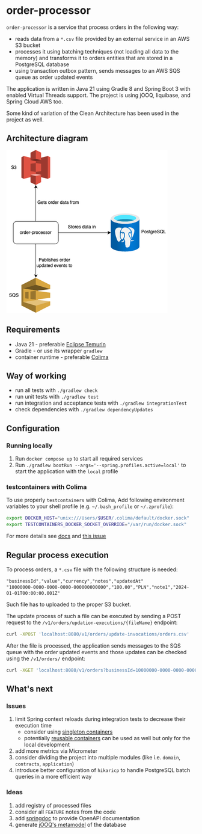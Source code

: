 # order-processor

`order-processor` is a service that process orders in the following way:

* reads data from a `*.csv` file provided by an external service in an AWS S3 bucket
* processes it using batching techniques (not loading all data to the memory) and transforms it to orders entities that are stored in a
  PostgreSQL database
* using transaction outbox pattern, sends messages to an AWS SQS queue as order updated events

The application is written in Java 21 using Gradle 8 and Spring Boot 3 with enabled Virtual Threads support. The project is using jOOQ,
liquibase, and Spring Cloud AWS too.

Some kind of variation of the Clean Architecture has been used in the project as well.

## Architecture diagram

![Architecture Diagram](docs/diagrams/architecture.drawio.png)

## Requirements

* Java 21 - preferable [Eclipse Temurin](https://adoptium.net/)
* Gradle - or use its wrapper `gradlew`
* container runtime - preferable [Colima](https://github.com/abiosoft/colima)

## Way of working

* run all tests with `./gradlew check`
* run unit tests with `./gradlew test`
* run integration and acceptance tests with `./gradlew integrationTest`
* check dependencies with `./gradlew dependencyUpdates`

## Configuration

### Running locally

1. Run `docker compose up` to start all required services
2. Run `./gradlew bootRun --args='--spring.profiles.active=local'` to start the application with the `local` profile

### testcontainers with Colima

To use properly `testcontainers` with Colima, Add following environment variables to your shell profile (e.g. `~/.bash_profile` or
`~/.zprofile`):

```bash
export DOCKER_HOST="unix:///Users/$USER/.colima/default/docker.sock"
export TESTCONTAINERS_DOCKER_SOCKET_OVERRIDE="/var/run/docker.sock"
```

For more details see [docs](https://java.testcontainers.org/supported_docker_environment/)
and [this issue](https://github.com/testcontainers/testcontainers-java/issues/5034)

## Regular process execution

To process orders, a `*.csv` file with the following structure is needed:

```csv
"businessId","value","currency","notes","updatedAt"
"10000000-0000-0000-0000-000000000000","100.00","PLN","note1","2024-01-01T00:00:00.001Z"
```

Such file has to uploaded to the proper S3 bucket.

The update process of such a file can be executed by sending a POST request to the `/v1/orders/updation-executions/{fileName}` endpoint:

```bash
curl -XPOST 'localhost:8080/v1/orders/update-invocations/orders.csv'
```

After the file is processed, the application sends messages to the SQS queue with the order updated events and those updates can be checked
using the `/v1/orders/` endpoint:

```bash
curl -XGET 'localhost:8080/v1/orders?businessId=10000000-0000-0000-0000-000000000000'
```

## What's next

### Issues

1. limit Spring context reloads during integration tests to decrease their execution time
    * consider using [singleton containers](https://java.testcontainers.org/test_framework_integration/manual_lifecycle_control/)
    * potentially [reusable containers](https://java.testcontainers.org/features/reuse/) can be used as well but only for the local
      development
2. add more metrics via Micrometer
3. consider dividing the project into multiple modules (like i.e. `domain`, `contracts`, `application`)
4. introduce better configuration of `hikaricp` to handle PostgreSQL batch queries in a more efficient way

### Ideas

1. add registry of processed files
2. consider all `FEATURE` notes from the code
3. add [springdoc](https://springdoc.org/) to provide OpenAPI documentation
4. generate [jOOQ's metamodel](https://www.jooq.org/doc/latest/manual/code-generation/codegen-gradle/) of the database
